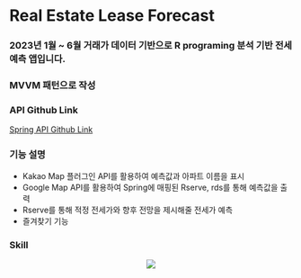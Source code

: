 # Real Estate Lease Forecast

### 2023년 1월 ~ 6월 거래가 데이터 기반으로 R programing 분석 기반 전세 예측 앱입니다. 
### MVVM 패턴으로 작성

### API Github Link
<a href=https://github.com/Ethan-OH/Team4-Real-Estate-Spring>Spring API Github Link</a>

### 기능 설명
- Kakao Map 플러그인 API를 활용하여 예측값과 아파트 이름을 표시
- Google Map API를 활용하여 Spring에 매핑된 Rserve, rds를 통해 예측값을 출력
- Rserve를 통해 적정 전세가와 향후 전망을 제시해줄 전세가 예측
- 즐겨찾기 기능

### Skill
<p align="center">
  <a href="https://skillicons.dev">
    <img src="https://skillicons.dev/icons?i=git,github,flutter,vscode,mysql,r,spring,sqlite,firebase,dart," />
  </a>
</p>



